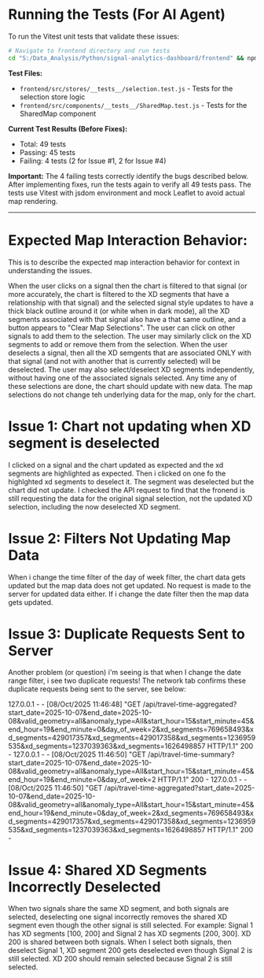 # Running the Tests (For AI Agent)

To run the Vitest unit tests that validate these issues:

```bash
# Navigate to frontend directory and run tests
cd "S:/Data_Analysis/Python/signal-analytics-dashboard/frontend" && npm test
```

**Test Files:**
- `frontend/src/stores/__tests__/selection.test.js` - Tests for the selection store logic
- `frontend/src/components/__tests__/SharedMap.test.js` - Tests for the SharedMap component

**Current Test Results (Before Fixes):**
- Total: 49 tests
- Passing: 45 tests
- Failing: 4 tests (2 for Issue #1, 2 for Issue #4)

**Important:** The 4 failing tests correctly identify the bugs described below. After implementing fixes, run the tests again to verify all 49 tests pass. The tests use Vitest with jsdom environment and mock Leaflet to avoid actual map rendering.

---

# Expected Map Interaction Behavior:
This is to describe the expected map interaction behavior for context in understanding the issues.

When the user clicks on a signal then the chart is filtered to that signal (or more accurately, the chart is filtered to the XD segments that have a relationship with that signal) and the selected signal style updates to have a thick black outline around it (or white when in dark mode), all the XD segments associated with that signal also have a that same outline, and a button appears to "Clear Map Selections". The user can click on other signals to add them to the selection. The user may similarly click on the XD segments to add or remove them from the selection. When the user deselects a signal, then all the XD semgents that are associated ONLY with that signal (and not with another that is currently selected) will be deselected. The user may also select/deselect XD segments independently, without having one of the associated signals selected. Any time any of these selections are done, the chart should update with new data. The map selections do not change teh underlying data for the map, only for the chart. 

# Issue 1: Chart not updating when XD segment is deselected
I clicked on a signal and the chart updated as expected and the xd segments are highlighted as expected. Then i clicked on one fo the highlghted xd segments to deselect it. The segment was deselected but the chart did not update. I checked the API request to find that the fronend is still requesting the data for the original signal selection, not the updated XD selection, including the now deselected XD segment.

# Issue 2: Filters Not Updating Map Data
When i change the time filter of the day of week filter, the chart data gets updated but the map data does not get updated. No request is made to the server for updated data either. If i change the date filter then the map data gets updated.  



# Issue 3: Duplicate Requests Sent to Server
Another problem (or question) i'm seeing is that when I change the date range filter, i see two duplicate requests! The network tab confirms these duplicate requests being sent to the server, see below:

127.0.0.1 - - [08/Oct/2025 11:46:48] "GET /api/travel-time-aggregated?start_date=2025-10-07&end_date=2025-10-08&valid_geometry=all&anomaly_type=All&start_hour=15&start_minute=45&end_hour=19&end_minute=0&day_of_week=2&xd_segments=769658493&xd_segments=429017357&xd_segments=429017358&xd_segments=1236959535&xd_segments=1237039363&xd_segments=1626498857 HTTP/1.1" 200 -
127.0.0.1 - - [08/Oct/2025 11:46:50] "GET /api/travel-time-summary?start_date=2025-10-07&end_date=2025-10-08&valid_geometry=all&anomaly_type=All&start_hour=15&start_minute=45&end_hour=19&end_minute=0&day_of_week=2 HTTP/1.1" 200 -
127.0.0.1 - - [08/Oct/2025 11:46:50] "GET /api/travel-time-aggregated?start_date=2025-10-07&end_date=2025-10-08&valid_geometry=all&anomaly_type=All&start_hour=15&start_minute=45&end_hour=19&end_minute=0&day_of_week=2&xd_segments=769658493&xd_segments=429017357&xd_segments=429017358&xd_segments=1236959535&xd_segments=1237039363&xd_segments=1626498857 HTTP/1.1" 200 -


# Issue 4: Shared XD Segments Incorrectly Deselected
When two signals share the same XD segment, and both signals are selected, deselecting one signal incorrectly removes the shared XD segment even though the other signal is still selected. For example: Signal 1 has XD segments [100, 200] and Signal 2 has XD segments [200, 300]. XD 200 is shared between both signals. When I select both signals, then deselect Signal 1, XD segment 200 gets deselected even though Signal 2 is still selected. XD 200 should remain selected because Signal 2 is still selected.